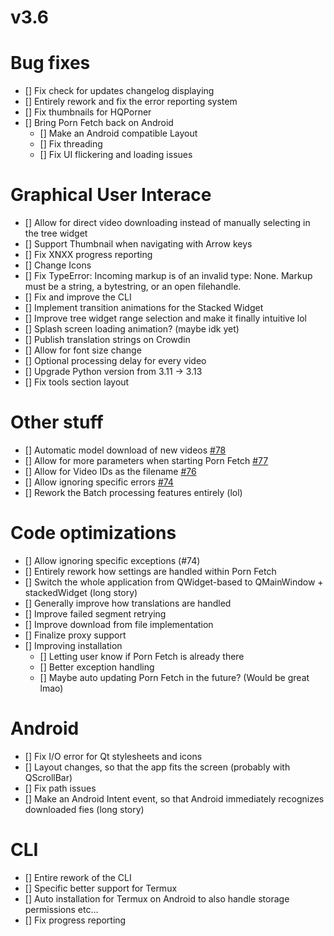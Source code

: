 # v3.6


# Bug fixes
- [] Fix check for updates changelog displaying
- [] Entirely rework and fix the error reporting system
- [] Fix thumbnails for HQPorner
- [] Bring Porn Fetch back on Android
  - [] Make an Android compatible Layout
  - [] Fix threading
  - [] Fix UI flickering and loading issues

# Graphical User Interace
- [] Allow for direct video downloading instead of manually selecting in the tree widget
- [] Support Thumbnail when navigating with Arrow keys
- [] Fix XNXX progress reporting
- [] Change Icons
- [] Fix TypeError: Incoming markup is of an invalid type: None. Markup must be a string, a bytestring, or an open filehandle.
- [] Fix and improve the CLI
- [] Implement transition animations for the Stacked Widget
- [] Improve tree widget range selection and make it finally intuitive lol
- [] Splash screen loading animation? (maybe idk yet)
- [] Publish translation strings on Crowdin 
- [] Allow for font size change
- [] Optional processing delay for every video
- [] Upgrade Python version from 3.11 -> 3.13
- [] Fix tools section layout

# Other stuff
- [] Automatic model download of new videos [#78](https://github.com/EchterAlsFake/Porn_Fetch/issues/78)
- [] Allow for more parameters when starting Porn Fetch [#77](https://github.com/EchterAlsFake/Porn_Fetch/issues/77)
- [] Allow for Video IDs as the filename [#76](https://github.com/EchterAlsFake/Porn_Fetch/issues/76)
- [] Allow ignoring specific errors [#74](https://github.com/EchterAlsFake/Porn_Fetch/issues/74)
- [] Rework the Batch processing features entirely (lol)

# Code optimizations
- [] Allow ignoring specific exceptions (#74)
- [] Entirely rework how settings are handled within Porn Fetch
- [] Switch the whole application from QWidget-based to QMainWindow + stackedWidget (long story)
- [] Generally improve how translations are handled
- [] Improve failed segment retrying
- [] Improve download from file implementation
- [] Finalize proxy support
- [] Improving installation
  - [] Letting user know if Porn Fetch is already there
  - [] Better exception handling
  - [] Maybe auto updating Porn Fetch in the future? (Would be great lmao)

# Android
- [] Fix I/O error for Qt stylesheets and icons
- [] Layout changes, so that the app fits the screen (probably with QScrollBar)
- [] Fix path issues
- [] Make an Android Intent event, so that Android immediately recognizes downloaded fies (long story)

# CLI
- [] Entire rework of the CLI
- [] Specific better support for Termux
- [] Auto installation for Termux on Android to also handle storage permissions etc...
- [] Fix progress reporting
